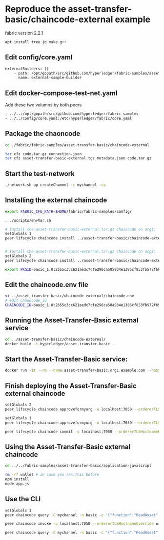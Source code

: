 # Reproduce the asset-transfer-basic/chaincode-external example

fabric version 2.2.1

```bash
apt install tree jq make g++
```

## Edit config/core.yaml
```bash 
externalBuilders: []
    - path: /opt/gopath/src/github.com/hyperledger/fabric-samples/asset-transfer-basic/chaincode-external/sampleBuilder
      name: external-sample-builder
```

## Edit docker-compose-test-net.yaml

Add these two volumns by both peers
```bash 
- ../..:/opt/gopath/src/github.com/hyperledger/fabric-samples
- ../../config/core.yaml:/etc/hyperledger/fabric/core.yaml
```

## Package the chaoncode

```bash 
cd ./fabric/fabric-samples/asset-transfer-basic/chaincode-external

tar cfz code.tar.gz connection.json
tar cfz asset-transfer-basic-external.tgz metadata.json code.tar.gz
```

## Start the test-network
```bash
./network.sh up createChannel -c mychannel -ca

```

## Installing the external chaincode
```bash 
export FABRIC_CFG_PATH=$HOME/fabric/fabric-samples/config/

. ./scripts/envVar.sh

# Install the asset-transfer-basic-external.tar.gz chaincode on org1:
setGlobals 1
peer lifecycle chaincode install ../asset-transfer-basic/chaincode-external/asset-transfer-basic-external.tgz


# Install the asset-transfer-basic-external.tar.gz chaincode on org2:
setGlobals 2
peer lifecycle chaincode install ../asset-transfer-basic/chaincode-external/asset-transfer-basic-external.tgz

export PKGID=basic_1.0:2555c3cc621aedc7cfe296ca50a934e1386cf853fb572f69ea115e3eb3a57edb

```

## Edit the chaincode.env file 
```bash
vi ../asset-transfer-basic/chaincode-external/chaincode.env
# edit chaoncode_id
CHAINCODE_ID=basic_1.0:2555c3cc621aedc7cfe296ca50a934e1386cf853fb572f69ea115e3eb3a57edb
```
## Running the Asset-Transfer-Basic external service
```bash
cd ../asset-transfer-basic/chaincode-external/
docker build -t hyperledger/asset-transfer-basic .

```

## Start the Asset-Transfer-Basic service:
```bash
docker run -it --rm --name asset-transfer-basic.org1.example.com --hostname asset-transfer-basic.org1.example.com --env-file chaincode.env --network=net_test hyperledger/asset-transfer-basic
```

## Finish deploying the Asset-Transfer-Basic external chaincode
```bash 
setGlobals 2
peer lifecycle chaincode approveformyorg -o localhost:7050 --ordererTLSHostnameOverride orderer.example.com --tls --cafile $PWD/organizations/ordererOrganizations/example.com/orderers/orderer.example.com/msp/tlscacerts/tlsca.example.com-cert.pem --channelID mychannel --name basic --version 1.0 --package-id $PKGID --sequence 1

setGlobals 1
peer lifecycle chaincode approveformyorg -o localhost:7050 --ordererTLSHostnameOverride orderer.example.com --tls --cafile $PWD/organizations/ordererOrganizations/example.com/orderers/orderer.example.com/msp/tlscacerts/tlsca.example.com-cert.pem --channelID mychannel --name basic --version 1.0 --package-id $PKGID --sequence 1

peer lifecycle chaincode commit -o localhost:7050 --ordererTLSHostnameOverride orderer.example.com --tls --cafile $PWD/organizations/ordererOrganizations/example.com/orderers/orderer.example.com/msp/tlscacerts/tlsca.example.com-cert.pem --channelID mychannel --name basic --peerAddresses localhost:7051 --tlsRootCertFiles $PWD/organizations/peerOrganizations/org1.example.com/peers/peer0.org1.example.com/tls/ca.crt --peerAddresses localhost:9051 --tlsRootCertFiles organizations/peerOrganizations/org2.example.com/peers/peer0.org2.example.com/tls/ca.crt --version 1.0 --sequence 1

```

## Using the Asset-Transfer-Basic external chaincode
```bash
cd ../../fabric-samples/asset-transfer-basic/application-javascript

rm -rf wallet # in case you ran this before
npm install
node app.js

```

## Use the CLI
```bash
setGlobals 1
peer chaincode query -C mychannel -n basic -c '{"function":"ReadAsset","Args":["asset1"]}'

peer chaincode invoke -o localhost:7050 --ordererTLSHostnameOverride orderer.example.com --tls --cafile ${PWD}/organizations/ordererOrganizations/example.com/orderers/orderer.example.com/msp/tlscacerts/tlsca.example.com-cert.pem -C mychannel -n basic --peerAddresses localhost:7051 --tlsRootCertFiles ${PWD}/organizations/peerOrganizations/org1.example.com/peers/peer0.org1.example.com/tls/ca.crt --peerAddresses localhost:9051 --tlsRootCertFiles ${PWD}/organizations/peerOrganizations/org2.example.com/peers/peer0.org2.example.com/tls/ca.crt -c '{"function":"CreateAsset","Args":["roland1", "yellow", "5", "Tom", "1300"]}'

peer chaincode query -C mychannel -n basic -c '{"function":"ReadAsset","Args":["roland1"]}'
```
